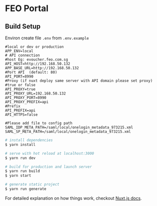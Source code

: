 # FEO Portal 



## Build Setup
Environ
create file `.env` from `.env.example`
```
#local or dev or production
APP_ENV=local
# API connection
#host Eg: evoucher.feo.com.sg
API_HOST=http://192.168.50.132
APP_BASE_URL=http://192.168.50.132
#Port API  (default: 80)
API_PORT=8990
#Proxy (if nuxt deploy same server with API domain please set proxy) #true or false
API_PROXY=true
API_PROXY_URL=192.168.50.132
API_PROXY_PORT=8990
API_PROXY_PREFIX=api
#Prefix
API_PREFIX=api
API_HTTPS=false

#Please add file to config path
SAML_IDP_META_PATH=/saml/local/onelogin_metadata_973215.xml
SAML_SP_META_PATH=/saml/local/onelogin_metadata_973215.xml
```

``` bash
# install dependencies
$ yarn install

# serve with hot reload at localhost:3000
$ yarn run dev

# build for production and launch server
$ yarn run build
$ yarn start

# generate static project
$ yarn run generate
```

For detailed explanation on how things work, checkout [Nuxt.js docs](https://nuxtjs.org).
